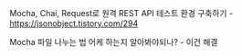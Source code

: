 Mocha, Chai, Request로 원격 REST API 테스트 환경 구축하기 - https://jsonobject.tistory.com/294

Mocha 파일 나누는 법 어케 하는지 알아봐야되나? - 이건 해결